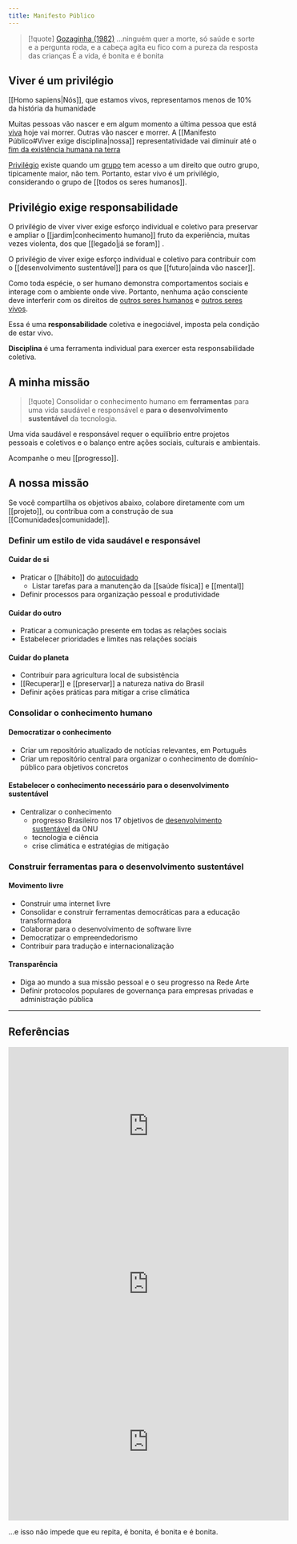 ```yaml
---
title: Manifesto Público
---
```


> [!quote] [Gozaginha (1982)](https://www.youtube.com/watch?v=IYZcsb706q8)
> ...ninguém quer a morte, só saúde e sorte
> e a pergunta roda, e a cabeça agita
> eu fico com a pureza da resposta das crianças
> É a vida, é bonita e é bonita


## Viver é um privilégio

[[Homo sapiens|Nós]], que estamos vivos, representamos menos de 10% da história da humanidade

Muitas pessoas vão nascer e em algum momento a última pessoa que está [viva](https://thepopulationproject.org/?mtm_campaign=2023%20All%20in%20One%20-%20USA&mtm_cid=20498872233&mtm_group=671901059688&keyword=Population%20counter&gad_source=1&gclid=EAIaIQobChMIhdXFtuyViQMVEEJIAB3Q_SrNEAAYASAAEgKXYvD_BwE) hoje vai morrer. Outras vão nascer e morrer. A [[Manifesto Público#Viver exige disciplina|nossa]] representatividade vai diminuir até o [fim da existência humana na terra](https://www.nationalgeographicbrasil.com/ciencia/2023/07/como-a-humanidade-desaparecera-o-que-a-ciencia-diz#:~:text=Em%20cerca%20de%20um%20bilh%C3%A3o,revista%20Nature%20Geoscience%20em%202021.)

[Privilégio](https://pt.wikipedia.org/wiki/Privil%C3%A9gio) existe quando um [grupo](https://www.econodata.com.br/maiores-empresas/todo-brasil) tem acesso a um direito que outro grupo, tipicamente maior, não tem. Portanto, estar vivo é um privilégio, considerando o grupo de [[todos os seres humanos]]. 


## Privilégio exige responsabilidade

O privilégio de viver viver exige esforço individual e coletivo para preservar e ampliar o [[jardim|conhecimento humano]] fruto da experiência, muitas vezes violenta, dos que [[legado|já se foram]] .

O privilégio de viver exige esforço individual e coletivo para contribuir com o [[desenvolvimento sustentável]] para os que [[futuro|ainda vão nascer]]. 

Como toda espécie, o ser humano demonstra comportamentos sociais e interage com o ambiente onde vive. Portanto, nenhuma ação consciente deve interferir com os direitos de [outros seres humanos](https://www.politize.com.br/direitos-individuais/) e [outros seres vivos](https://oeco.org.br/colunas/a-natureza-como-sujeito-de-direitos/). 

Essa é uma **responsabilidade** coletiva e inegociável, imposta pela condição de estar vivo. 

**Disciplina** é uma ferramenta individual para exercer esta responsabilidade coletiva.

## A minha missão

> [!quote] Consolidar o conhecimento humano em **ferramentas** para uma vida saudável e responsável e **para o desenvolvimento sustentável** da tecnologia.

Uma vida saudável e responsável requer o equilíbrio entre projetos pessoais e coletivos e o balanço entre ações sociais, culturais e ambientais.

Acompanhe o meu [[progresso]].

## A nossa missão

Se você compartilha os objetivos abaixo, colabore diretamente com um [[projeto]], ou contribua com  a construção de sua [[Comunidades|comunidade]].

### Definir um estilo de vida saudável e responsável

#### Cuidar de si
* Praticar o [[hábito]] do [autocuidado](https://www.instagram.com/autocuidado_comciencia/)
	* Listar tarefas para a manutenção da [[saúde física]] e [[mental]]
* Definir processos para organização pessoal e produtividade

#### Cuidar do outro
* Praticar a comunicação presente em todas as relações sociais
* Estabelecer prioridades e limites nas relações sociais

#### Cuidar do planeta
* Contribuir para agricultura local de subsistência 
* [[Recuperar]] e [[preservar]] a natureza nativa do Brasil
* Definir ações práticas para mitigar a crise climática

### Consolidar o conhecimento humano

#### Democratizar o conhecimento
* Criar um repositório atualizado de notícias relevantes, em Português
* Criar um repositório central para organizar o conhecimento de domínio-público para objetivos concretos

#### Estabelecer o conhecimento necessário para o desenvolvimento sustentável
* Centralizar o conhecimento
	* progresso Brasileiro nos 17 objetivos de [desenvolvimento sustentável](https://brasil.un.org/pt-br/sdgs) da ONU
	* tecnologia e ciência
	* crise climática e estratégias de mitigação

### Construir ferramentas para o desenvolvimento sustentável

#### Movimento livre
* Construir uma internet livre
* Consolidar e construir ferramentas democráticas para a educação transformadora 
* Colaborar para o desenvolvimento de software livre
* Democratizar o empreendedorismo
* Contribuir para tradução e internacionalização

#### Transparência
* Diga ao mundo a sua missão pessoal e o seu progresso na Rede Arte
* Definir protocolos populares de governança para empresas privadas e administração pública



---
## Referências

<iframe width="560" height="315" src="https://www.youtube.com/embed/yiVipChfHP8?si=jdjVroC2cg8fCqXH" title="YouTube video player" frameborder="0" allow="accelerometer; autoplay; clipboard-write; encrypted-media; gyroscope; picture-in-picture; web-share" referrerpolicy="strict-origin-when-cross-origin" allowfullscreen></iframe>

<iframe width="560" height="315" src="https://www.youtube.com/embed/Ef4T7DrTvmI?si=qbrpAy4ZMv4tkNuY" title="YouTube video player" frameborder="0" allow="accelerometer; autoplay; clipboard-write; encrypted-media; gyroscope; picture-in-picture; web-share" referrerpolicy="strict-origin-when-cross-origin" allowfullscreen></iframe>

<iframe width="560" height="315" src="https://www.youtube.com/embed/YCEUCBw24sU?si=XGrcQkSpzLUaA7Ub" title="YouTube video player" frameborder="0" allow="accelerometer; autoplay; clipboard-write; encrypted-media; gyroscope; picture-in-picture; web-share" referrerpolicy="strict-origin-when-cross-origin" allowfullscreen></iframe>

...e isso não impede que eu repita, é bonita, é bonita e é bonita.


